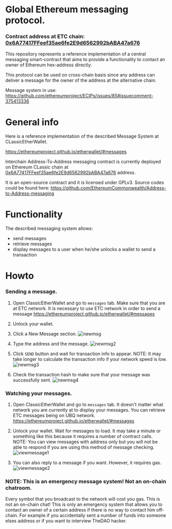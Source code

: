 # Global Ethereum messaging protocol.

### Contract address at ETC chain: [0x6A77417FFeef35ae6fe2E9d6562992bABA47a676](http://gastracker.io/addr/0x6A77417FFeef35ae6fe2E9d6562992bABA47a676)

This repository represents a reference implementation of a central messaging smart-contract that aims to provide a functionality to contact an owner of Ethereum hex-address directly.

This protocol can be used on cross-chain basis since any address can deliver a message for the owner of the address at the alternative chain.

Message system in use: https://github.com/ethereumproject/ECIPs/issues/85#issuecomment-375413336

# General info

Here is a reference implementation of the described Message System at CLassicEtherWallet.

https://ethereumproject.github.io/etherwallet/#messages

Interchain Address-To-Address messaging contract is currently deployed on Ethereum CLassic chain at [0x6A77417FFeef35ae6fe2E9d6562992bABA47a676](http://gastracker.io/addr/0x6a77417ffeef35ae6fe2e9d6562992baba47a676) address.

It is an open-source contract and it is licensed under GPLv3. Source codes could be found here: https://github.com/EthereumCommonwealth/Address-to-Address-messaging

# Functionality

The described messaging system allows:
- send messages
- retrieve messages
- display messages to a user when he/she unlocks a wallet to send a transaction

# Howto

### Sending a message.

1. Open ClassicEtherWallet and go to `messages` tab. Make sure that you are at ETC network. It is necessary to use ETC network in order to send a message https://ethereumproject.github.io/etherwallet/#messages

2. Unlock your wallet.

3. Click a New Message section.
![newmsg](https://user-images.githubusercontent.com/26142412/37787703-896270d0-2df7-11e8-86f9-f8f89ced0539.png)

4. Type the address and the message.
![newmsg2](https://user-images.githubusercontent.com/26142412/37787823-cbe35082-2df7-11e8-8850-f2e9fbe39f29.png)

5. Click `SEND` button and wait for transaction info to appear. NOTE: It may take longer to calculate the transaction info if your network speed is low.
![newmsg3](https://user-images.githubusercontent.com/26142412/37787974-295ec386-2df8-11e8-96b0-2dc7c5d777a6.png)

6. Check the transaction hash to make sure that your message was successfully sent.
![newmsg4](https://user-images.githubusercontent.com/26142412/37787994-37f90316-2df8-11e8-9250-69533995d890.png)

### Watching your messages.

1. Open ClassicEtherWallet and go to `messages` tab. It doesn't matter what network you are currently at to display your messages. You can retrieve ETC messages being on UBQ network. https://ethereumproject.github.io/etherwallet/#messages

2. Unlock your wallet. Wait for messages to load. It may take a minute or something like this because it requires a number of contract calls. NOTE: You can view messages with address only but you will not be able to respond if you are using this method of message checking.
![viewmessage1](https://user-images.githubusercontent.com/26142412/37788356-2162f944-2df9-11e8-8a03-ab1494bfe919.png)

3. You can also reply to a message if you want. However, it requires gas.
![viewmessage2](https://user-images.githubusercontent.com/26142412/37788480-76891bce-2df9-11e8-8f12-70a650aed1c8.png)

### NOTE: This is an emergency message system! Not an on-chain chatroom.

Every symbol that you broadcast to the network will cost you gas. This is not an on-chain chat! This is only an emergency system that allows you to contact an owner of a certain address if there is no way to contact him off-chain. For example if you accidentally sent a number of funds into someone elses address or if you want to interview TheDAO hacker.
